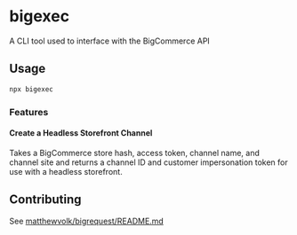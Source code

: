 # bigexec

A CLI tool used to interface with the BigCommerce API

## Usage

```sh
npx bigexec
```

### Features

#### Create a Headless Storefront Channel

Takes a BigCommerce store hash, access token, channel name, and channel site and returns a channel ID and customer impersonation token for use with a headless storefront.

## Contributing

See [matthewvolk/bigrequest/README.md](https://github.com/matthewvolk/bigrequest/tree/main#readme)
